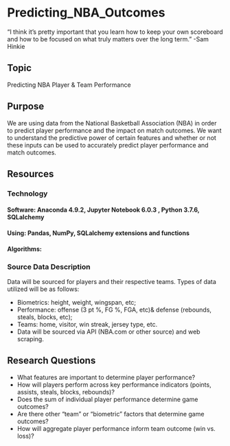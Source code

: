 # Predicting_NBA_Outcomes

“I think it’s pretty important that you learn how to keep your own scoreboard and how to be focused on what truly matters over the long term.”
-Sam Hinkie

## Topic
Predicting NBA Player & Team Performance

## Purpose 
We are using data from the National Basketball Association (NBA) in order to predict player performance and the impact on match outcomes. We want to understand the predictive power of certain features and whether or not these inputs can be used to accurately predict player performance and match outcomes.

## Resources


### Technology

#### Software: Anaconda 4.9.2, Jupyter Notebook 6.0.3 , Python 3.7.6, SQLalchemy
#### Using: Pandas, NumPy, SQLalchemy extensions and functions
#### Algorithms:  

### Source Data Description
Data will be sourced for players and their respective teams.  Types of data utilized will be as follows:
- Biometrics: height, weight, wingspan, etc; 
- Performance: offense (3 pt %, FG %, FGA, etc)& defense (rebounds, steals, blocks, etc); 
- Teams: home, visitor, win streak, jersey type, etc.
- Data will be sourced via API (NBA.com or other source) and web scraping.

## Research Questions
- What features are important to determine player performance? 
- How will players perform across key performance indicators (points, assists, steals, blocks, rebounds)?
- Does the sum of individual player performance determine game outcomes?
- Are there other “team” or “biometric” factors that determine game outcomes?
- How will aggregate player performance inform team outcome (win vs. loss)?

